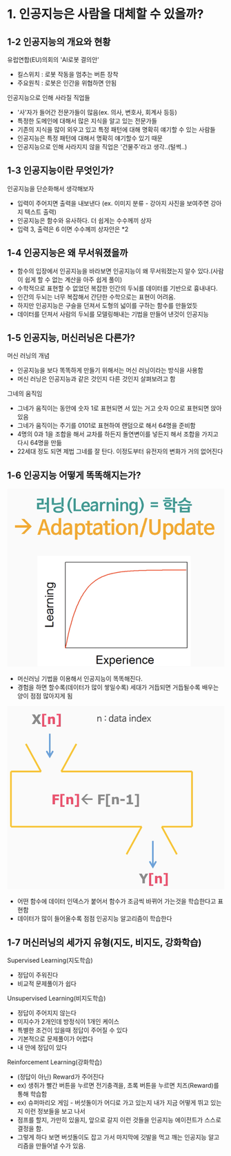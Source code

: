 # 1. 인공지능은 사람을 대체할 수 있을까?  

## 1-2 인공지능의 개요와 현황  

유럽연합(EU)의회의 'AI로봇 결의안'  

- 킬스위치 : 로봇 작동을 멈추는 버튼 장착  
- 주요원칙 : 로봇은 인간을 위협하면 안됨  

인공지능으로 인해 사라질 직업들  

- '사'자가 들어간 전문가들이 많음(ex. 의사, 변호사, 회계사 등등)
- 특정한 도메인에 대해서 많은 지식을 알고 있는 전문가들  
- 기존의 지식을 많이 외우고 있고 특정 패턴에 대해 명확히 얘기할 수 있는 사람들  
- 인공지능은 특정 패턴에 대해서 명확히 얘기할수 있기 때문  
- 인공지능으로 인해 사라지지 않을 직업은 '건물주'라고 생각..(털썩..)  

## 1-3 인공지능이란 무엇인가?  

인공지능을 단순화해서 생각해보자  

- 입력이 주어지면 출력을 내보낸다 (ex. 이미지 분류 - 강아지 사진을 보여주면 강아지 텍스트 출력)  
- 인공지능은 함수와 유사하다. 더 쉽게는 수수께끼 상자  
- 입력 3, 출력은 6 이면 수수께끼 상자안은 *2  

## 1-4 인공지능은 왜 무서워졌을까  

- 함수의 입장에서 인공지능을 바라보면 인공지능이 왜 무서워졌는지 알수 있다.(사람이 쉽게 할 수 없는 계산을 아주 쉽게 풀이)  
- 수학적으로 표현할 수 없었던 복잡한 인간의 두뇌를 데이터를 기반으로 흉내내다.  
- 인간의 두뇌는 너무 복잡해서 간단한 수학으로는 표현이 어려움.  
- 하지만 인공지능은 구슬을 던져서 도형의 넓이를 구하는 함수를 만들었듯 
- 데이터를 던져서 사람의 두뇌를 모델링해내는 기법을 만들어 낸것이 인공지능  

## 1-5 인공지능, 머신러닝은 다른가?  

머신 러닝의 개념  
- 인공지능을 보다 똑똑하게 만들기 위해서는 머신 러닝이라는 방식을 사용함  
- 머신 러닝은 인공지능과 같은 것인지 다른 것인지 살펴보려고 함  

그네의 움직임  

- 그네가 움직이는 동안에 숫자 1로 표현되면 서 있는 거고 숫자 0으로 표현되면 앉아 있음  
- 그네가 움직이는 주기를 0101로 표현하여 랜덤으로 해서 64명을 준비함  
- 4명의 0과 1을 조합을 해서 교차를 하든지 돌연변이를 넣든지 해서 조합을 가지고 다시 64명을 만듦
- 22세대 정도 되면 제법 그네를 잘 탄다. 이정도부터 유전자의 변화가 거의 없어진다

## 1-6 인공지능 어떻게 똑똑해지는가?  

![](./img/learning_01.png)

- 머신러닝 기법을 이용해서 인공지능이 똑똑해진다.  
- 경험을 하면 할수록(데이터가 많이 쌓일수록) 세대가 거듭되면 거듭될수록 배우는 양이 점점 많아지게 됨  

![](./img/learning_02.png)

- 어떤 함수에 데이터 인덱스가 붙어서 함수가 조금씩 바뀌어 가는것을 학습한다고 표현함
- 데이터가 많이 들어올수록 점점 인공지능 알고리즘이 학습한다

## 1-7 머신러닝의 세가지 유형(지도, 비지도, 강화학습)

Supervised Learning(지도학습)  

- 정답이 주워진다
- 비교적 문제풀이가 쉽다

Unsupervised Learning(비지도학습)  

- 정답이 주어지지 않는다
- 미지수가 2개인데 방정식이 1개인 케이스
- 특별한 조건이 있을때 정답이 주어질 수 있다  
- 기본적으로 문제풀이가 어렵다  
- 내 안에 정답이 있다  

Reinforcement Learning(강화학습)

- (정답이 아닌) Reward가 주어진다  
- ex) 생쥐가 빨간 버튼을 누르면 전기충격을, 초록 버튼을 누르면 치즈(Reward)를 통해 학습함
- ex) 슈퍼마리오 게임 - 버섯돌이가 어디로 가고 있는지 내가 지금 어떻게 뛰고 있는지 이런 정보들을 보고 나서 
- 점프를 할지, 가만히 있을지, 앞으로 갈지 이런 것들을 인공지능 에이전트가 스스로 결정을 함.
- 그렇게 하다 보면 버섯돌이도 잡고 가서 마지막에 깃발을 먹고 깨는 인공지능 알고리즘을 만들어낼 수가 있음.

